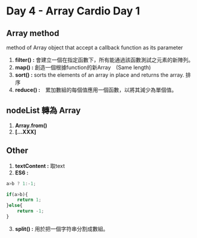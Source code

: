 # Day 4 - Array Cardio Day 1

## Array method
method of Array object that accept a callback function as its parameter
1. **filter() :** 會建立一個在指定函數下，所有能通過該函數測試之元素的新陣列。
2. **map() :** 創造一個根據function的新Array　(Same length)
3. **sort() :** sorts the elements of an array in place and returns the array. 排序
4. **reduce() :**　累加數組的每個值應用一個函數，以將其減少為單個值。

## nodeList 轉為 Array

1. **Array.from()**
2. **[...XXX]**

## Other

1. **textContent :** 取text
2. **ES6 :**
```js
a>b ? 1:-1;
```
```js
if(a>b){
    return 1;
}else{
    return -1;
}
```
3. **split() :** 用於把一個字符串分割成數組。


